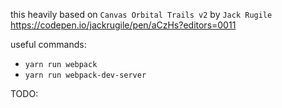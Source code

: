 
this heavily based on `Canvas Orbital Trails v2` by `Jack Rugile`
https://codepen.io/jackrugile/pen/aCzHs?editors=0011


useful commands:
  * `yarn run webpack`
  * `yarn run webpack-dev-server`

TODO: